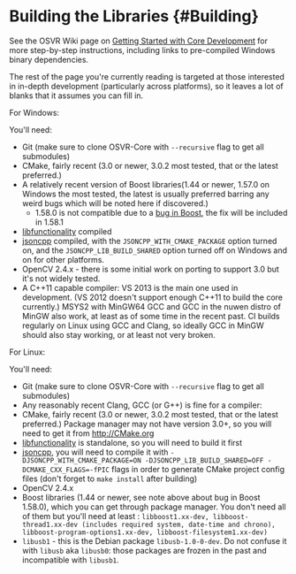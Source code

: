 # Building the Libraries {#Building}

See the OSVR Wiki page on [Getting Started with Core Development][wiki-getting-started] for more step-by-step instructions, including links to pre-compiled Windows binary dependencies.

[wiki-getting-started]:http://wiki.osvr.com/doku.php?id=startingcore

The rest of the page you're currently reading is targeted at those interested in in-depth development (particularly across platforms), so it leaves a lot of blanks that it assumes you can fill in.

For Windows: 

You'll need:

- Git (make sure to clone OSVR-Core with `--recursive` flag to get all submodules)
- CMake, fairly recent (3.0 or newer, 3.0.2 most tested, that or the latest preferred.)
- A relatively recent version of Boost libraries(1.44 or newer, 1.57.0 on Windows the most tested, the latest is usually preferred barring any weird bugs which will be noted here if discovered.)
    - 1.58.0 is not compatible due to a [bug in Boost](http://lists.boost.org/Archives/boost/2015/05/221933.php), the fix will be included in 1.58.1
- [libfunctionality][] compiled
- [jsoncpp][] compiled, with the `JSONCPP_WITH_CMAKE_PACKAGE` option turned on, and the `JSONCPP_LIB_BUILD_SHARED` option turned off on Windows and on for other platforms.
- OpenCV 2.4.x - there is some initial work on porting to support 3.0 but it's not widely tested.
- A C++11 capable compiler: VS 2013 is the main one used in development. (VS 2012 doesn't support enough C++11 to build the core currently.) MSYS2 with MinGW64 GCC and GCC in the nuwen distro of MinGW also work, at least as of some time in the recent past. CI builds regularly on Linux using GCC and Clang, so ideally GCC in MinGW should also stay working, or at least not very broken.

For Linux:

You'll need:

- Git (make sure to clone OSVR-Core with `--recursive` flag to get all submodules)
- Any reasonably recent Clang, GCC (or G++) is fine for a compiler:
- CMake, fairly recent (3.0 or newer, 3.0.2 most tested, that or the latest preferred.) Package manager may not have version 3.0+, so you will need to get it from <http://CMake.org> 
- [libfunctionality][] is standalone, so you will need to build it first
- [jsoncpp][], you will need to compile it with `-DJSONCPP_WITH_CMAKE_PACKAGE=ON -DJSONCPP_LIB_BUILD_SHARED=OFF -DCMAKE_CXX_FLAGS=-fPIC` flags in order to generate CMake project config files (don't forget to `make install` after building) 
- OpenCV 2.4.x
- Boost libraries (1.44 or newer, see note above about bug in Boost 1.58.0), which you can get through package manager. You don't need all of them but you'll need at least : `libboost1.xx-dev, libboost-thread1.xx-dev (includes required system, date-time and chrono), libboost-program-options1.xx-dev, libboost-filesystem1.xx-dev)`
- `libusb1` - this is the Debian package `libusb-1.0-0-dev`. Do not confuse it with `libusb` aka `libusb0`: those packages are frozen in the past and incompatible with `libusb1`.

[libfunctionality]:https://github.com/OSVR/libfunctionality
[jsoncpp]:https://github.com/VRPN/jsoncpp
